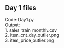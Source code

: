 ## Day 1 files
Code: Day1.py \
Output: \
	1. sales_train_monthly.csv \
	2. item_cnt_day_outlier.png \
	3. item_price_outlier.png 
